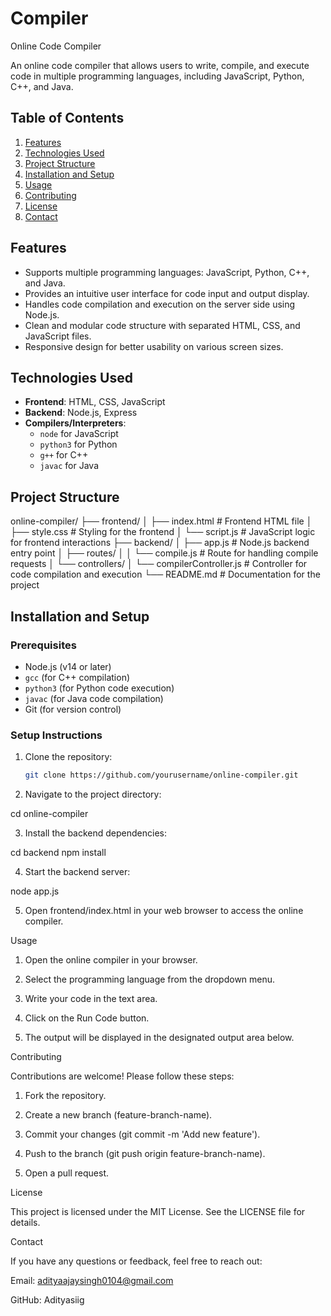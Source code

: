 # Compiler
Online Code Compiler

An online code compiler that allows users to write, compile, and execute code in multiple programming languages, including JavaScript, Python, C++, and Java.

## Table of Contents
1. [Features](#features)
2. [Technologies Used](#technologies-used)
3. [Project Structure](#project-structure)
4. [Installation and Setup](#installation-and-setup)
5. [Usage](#usage)
6. [Contributing](#contributing)
7. [License](#license)
8. [Contact](#contact)

## Features
- Supports multiple programming languages: JavaScript, Python, C++, and Java.
- Provides an intuitive user interface for code input and output display.
- Handles code compilation and execution on the server side using Node.js.
- Clean and modular code structure with separated HTML, CSS, and JavaScript files.
- Responsive design for better usability on various screen sizes.

## Technologies Used
- **Frontend**: HTML, CSS, JavaScript
- **Backend**: Node.js, Express
- **Compilers/Interpreters**: 
  - `node` for JavaScript
  - `python3` for Python
  - `g++` for C++
  - `javac` for Java

## Project Structure

online-compiler/ ├── frontend/ │   ├── index.html       # Frontend HTML file │   ├── style.css        # Styling for the frontend │   └── script.js        # JavaScript logic for frontend interactions ├── backend/ │   ├── app.js           # Node.js backend entry point │   ├── routes/ │   │   └── compile.js   # Route for handling compile requests │   └── controllers/ │       └── compilerController.js  # Controller for code compilation and execution └── README.md            # Documentation for the project

## Installation and Setup

### Prerequisites
- Node.js (v14 or later)
- `gcc` (for C++ compilation)
- `python3` (for Python code execution)
- `javac` (for Java code compilation)
- Git (for version control)

### Setup Instructions
1. Clone the repository:
   ```bash
   git clone https://github.com/yourusername/online-compiler.git

2. Navigate to the project directory:

cd online-compiler


3. Install the backend dependencies:

cd backend
npm install


4. Start the backend server:

node app.js


5. Open frontend/index.html in your web browser to access the online compiler.



Usage

1. Open the online compiler in your browser.


2. Select the programming language from the dropdown menu.


3. Write your code in the text area.


4. Click on the Run Code button.


5. The output will be displayed in the designated output area below.



Contributing

Contributions are welcome! Please follow these steps:

1. Fork the repository.


2. Create a new branch (feature-branch-name).


3. Commit your changes (git commit -m 'Add new feature').


4. Push to the branch (git push origin feature-branch-name).


5. Open a pull request.



License

This project is licensed under the MIT License. See the LICENSE file for details.

Contact

If you have any questions or feedback, feel free to reach out:

Email: adityaajaysingh0104@gmail.com

GitHub: Adityasiig
